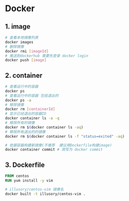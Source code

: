 # Docker

## 1. image

```sh
# 查看本地镜像列表
docker images
# 删除镜像
docker rmi [imageId]
# 推送到dockerhub 需要先登录 docker login
docker push [image]
```

## 2. container

```sh
# 查看运行中的容器
docker ps
# 查看运行中的容器 包括退出的
docker ps -a
# 移除镜像
docker rm [containerId]
# 显示已经退出的容器ID
docker container ls -a -q
# 移除所有的镜像
docker rm $(docker container ls -aq)
# 移除所有退出的的镜像
docker rm $(docker container ls -f "status=exited" -aq)

# 依据容器构建新镜像(不推荐  建议用Dockerfile构建image)
docker container commit # 简写为 docker commit
```

## 3. Dockerfile

```dockerfile
FROM centos
RUN yum install -y vim
```



```sh
# illusory/centos-vim 镜像名
docker built -t illusory/centos-vim .
```






